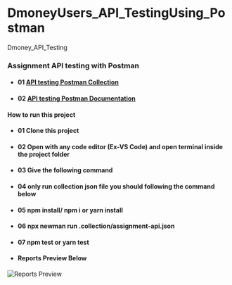 # DmoneyUsers_API_TestingUsing_Postman
Dmoney_API_Testing
### **Assignment API testing with Postman**

- #### 01 [API testing Postman Collection](https://www.getpostman.com/collections/28b95ec54837b0ff3937)

- #### 02 [API testing Postman Documentation](https://documenter.getpostman.com/view/20666286/UzBsKQqm)

#### **How to run this project**

- #### 01 Clone this project

- #### 02 Open with any code editor (Ex-VS Code) and open terminal inside the project folder

- #### 03 Give the following command

- #### 04 only run collection json file you should following the command below

- #### 05 npm install/ npm i or yarn install

- #### 06 npx newman run .collection/assignment-api.json

- #### 07 npm test or yarn test

- #### **Reports Preview Below**

![Reports Preview](.collectionreports_01.png)
